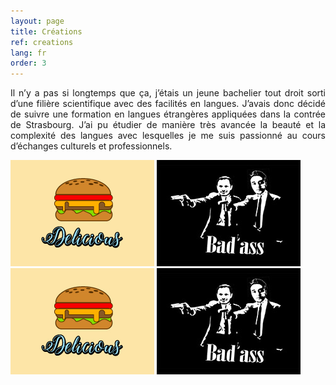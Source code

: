 ```yaml
---
layout: page
title: Créations
ref: creations
lang: fr
order: 3
---
```

<link rel="stylesheet" type="text/css" href="css/lightbox.min.css">
<script src="javascript/lightbox-plus-jquery.min.js"></script>

<div class="wrapper">

<p style="text-align:justify;">Il n’y a pas si longtemps que ça, j’étais un jeune bachelier tout droit sorti d’une filière scientifique avec des facilités en langues. J’avais donc décidé de suivre une formation en langues étrangères appliquées dans la contrée de Strasbourg. J’ai pu étudier de manière très avancée la beauté et la complexité des langues avec lesquelles je me suis passionné au cours d’échanges culturels et professionnels.</p>
    
<div class="gallery">
    
<a href="img/img1.jpg" data-lightbox="mygallery" data-title="Hamburger">
    <img src="img/img1_thumb.jpg"></a>

<a href="img/img2.jpg" data-lightbox="mygallery" data-title="Pulp Fiction revisité">
    <img src="img/img2_thumb.jpg"></a>

<a href="img/img1.jpg" data-lightbox="mygallery">
    <img src="img/img1_thumb.jpg"></a>

<a href="img/img2.jpg" data-lightbox="mygallery">
    <img src="img/img2_thumb.jpg"></a>
    
    
    
</div> 
    
    
    
    
    
</div>

